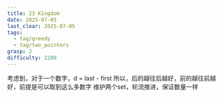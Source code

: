 ```yaml
---
title: 23 Kingdom
date: 2025-07-05
last_clear: 2025-07-05
tags:
  - tag/greedy
  - tag/two_pointers
grasp: 2
difficulty: 2200
---
```

考虑到，对于一个数字，d = last - first
所以，后的越往后越好，前的越往前越好，前提是可以取到这么多数字
维护两个set，轮流推进，保证数量一样
